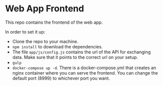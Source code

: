 # Web App Frontend 
This repo contains the frontend of the web app.

In order to set it up:
* Clone the repo to your machine.
* `npm install` to download the dependencies.
* The file `app/js/config.js` contains the url of the API for exchanging data. Make sure that it points to the correct url on your setup.
* `gulp`
* `docker-compose up -d`. There is a docker-compose.yml that creates an nginx container where you can serve the frontend. You can change the default port (8999) to whichever port you want.